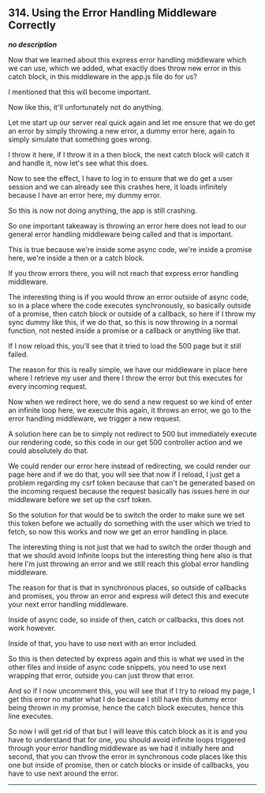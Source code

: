 ## 314. Using the Error Handling Middleware Correctly

<strong><em>no description</em></strong>

Now that we learned about this express error handling middleware which we can
use, which we added, what exactly does throw new error in this catch block, in
this middleware in the app.js file do for us? 

I mentioned that this will become important. 

Now like this, it'll unfortunately not do anything. 

Let me start up our server real quick again and let me ensure that we do get an
error by simply throwing a new error, a dummy error here, again to simply
simulate that something goes wrong. 

I throw it here, if I throw it in a then block, the next catch block will catch
it and handle it, now let's see what this does. 

Now to see the effect, I have to log in to ensure that we do get a user session
and we can already see this crashes here, it loads infinitely because I have an
error here, my dummy error. 

So this is now not doing anything, the app is still crashing. 

So one important takeaway is throwing an error here does not lead to our general
error handling middleware being called and that is important. 

This is true because we're inside some async code, we're inside a promise here,
we're inside a then or a catch block. 

If you throw errors there, you will not reach that express error handling
middleware. 

The interesting thing is if you would throw an error outside of async code, so
in a place where the code executes synchronously, so basically outside of a
promise, then catch block or outside of a callback, so here if I throw my sync
dummy like this, if we do that, so this is now throwing in a normal function,
not nested inside a promise or a callback or anything like that. 

If I now reload this, you'll see that it tried to load the 500 page but it still
failed. 

The reason for this is really simple, we have our middleware in place here where
I retrieve my user and there I throw the error but this executes for every
incoming request. 

Now when we redirect here, we do send a new request so we kind of enter an
infinite loop here, we execute this again, it throws an error, we go to the
error handling middleware, we trigger a new request. 

A solution here can be to simply not redirect to 500 but immediately execute our
rendering code, so this code in our get 500 controller action and we could
absolutely do that. 

We could render our error here instead of redirecting, we could render our page
here and if we do that, you will see that now if I reload, I just get a problem
regarding my csrf token because that can't be generated based on the incoming
request because the request basically has issues here in our middleware before
we set up the csrf token. 

So the solution for that would be to switch the order to make sure we set this
token before we actually do something with the user which we tried to fetch, so
now this works and now we get an error handling in place. 

The interesting thing is not just that we had to switch the order though and
that we should avoid infinite loops but the interesting thing here also is that
here I'm just throwing an error and we still reach this global error handling
middleware. 

The reason for that is that in synchronous places, so outside of callbacks and
promises, you throw an error and express will detect this and execute your next
error handling middleware. 

Inside of async code, so inside of then, catch or callbacks, this does not work
however. 

Inside of that, you have to use next with an error included. 

So this is then detected by express again and this is what we used in the other
files and inside of async code snippets, you need to use next wrapping that
error, outside you can just throw that error. 

And so if I now uncomment this, you will see that if I try to reload my page, I
get this error no matter what I do because I still have this dummy error being
thrown in my promise, hence the catch block executes, hence  this line executes.


So now I will get rid of that but I will leave this catch block as it is and you
have to understand that for one, you should avoid infinite loops triggered
through your error handling middleware as we had it initially here and second,
that you can throw the error in synchronous code places like this one but inside
of promise, then or catch blocks or inside of callbacks, you have to use next
around the error. 

---